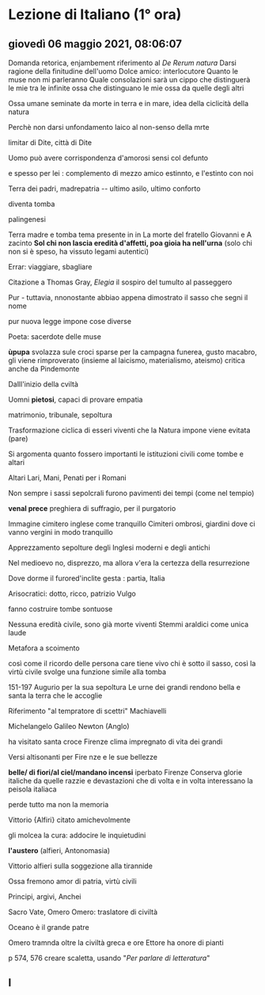 # Lezione di Italiano (1° ora)

## giovedì 06 maggio 2021, 08:06:07

Domanda retorica, enjambement
riferimento al *De Rerum natura*
Darsi ragione della finitudine dell'uomo 
Dolce amico: interlocutore
Quanto le muse non mi parleranno 
Quale consolazioni sarà un cippo che distinguerà le mie tra le infinite ossa che distinguano le mie ossa da quelle degli altri

Ossa umane seminate da morte in terra e in mare, idea della ciclicità della natura

Perchè non darsi unfondamento laico al non-senso della mrte

limitar di Dite, città di Dite

Uomo può avere corrispondenza d'amorosi sensi col defunto

e spesso  per lei : complemento di mezzo
amico estinnto, e l'estinto con noi

Terra dei padri, madrepatria -- ultimo asilo, ultimo conforto

diventa tomba

palingenesi

Terra  madre e tomba
tema presente in 
in La morte del fratello Giovanni e A zacinto
**Sol chi non lascia eredità d'affetti, poa gioia ha nell'urna** (solo chi non si è speso, ha vissuto legami autentici)

Errar: viaggiare, sbagliare

Citazione a Thomas Gray, *Elegia*
il sospiro del tumulto al passeggero


Pur - tuttavia, nnonostante abbiao appena dimostrato il sasso che segni il nome

pur nuova legge impone cose diverse

Poeta: sacerdote delle muse

**ùpupa** svolazza sule croci sparse per la campagna funerea, gusto macabro, gli viene rimproverato (insieme al laicismo, materialismo, ateismo)
critica anche da Pindemonte

Dalll'inizio della cviltà

Uomni **pietosi**, capaci di provare empatia

matrimonio, tribunale, sepoltura

Trasformazione ciclica di esseri viventi che la Natura impone viene evitata (pare)

Si argomenta quanto fossero importanti le istituzioni civili come tombe e altari

Altari
Lari, Mani, Penati   per i Romani

Non sempre i sassi sepolcrali furono pavimenti dei tempi (come nel tempio)


**venal prece**  preghiera di suffragio, per il purgatorio



Immagine cimitero inglese come tranquillo
Cimiteri ombrosi, giardini dove ci vanno vergini in modo tranquillo


Apprezzamento sepolture degli Inglesi moderni e degli antichi

Nel medioevo no, disprezzo, ma allora v'era la certezza della resurrezione

Dove dorme il furored'inclite gesta : partia, Italia

Arisocratici: dotto, ricco, patrizio Vulgo

fanno costruire tombe sontuose

Nessuna eredità civile, sono già morte viventi
Stemmi araldici come unica laude

Metafora a scoimento

così come il ricordo delle persona care tiene vivo chi è sotto il sasso, così la virtù civile  svolge una funzione simile alla tomba
 
 151-197
 Augurio per la sua sepoltura
Le urne dei grandi rendono bella e santa la terra che le accoglie

Riferimento "al tempratore di scettri" 
Machiavelli

Michelangelo
Galileo
Newton (Anglo)

ha visitato santa croce
Firenze
clima impregnato di vita dei grandi

Versi altisonanti per Fire nze e le sue bellezze

**belle/ di fiori/al ciel/mandano incensi**
iperbato
Firenze
Conserva glorie italiche da quelle razzie e devastazioni che di volta e in volta interessano la peisola italiaca

perde tutto ma non la memoria

Vittorio {Alfiri} citato amichevolmente

gli molcea la cura: addocire le inquietudini

**l'austero** (alfieri, Antonomasia)

Vittorio alfieri sulla soggezione alla tirannide

Ossa fremono amor di patria, virtù civili

Principi, argivi, Anchei 

Sacro Vate, Omero
Omero: traslatore di civiltà

Oceano è il grande patre

Omero tramnda oltre la civiltà greca e ore Ettore ha onore di pianti

p 574, 576
creare scaletta, usando "*Per parlare di letteratura*"

## I
<!--stackedit_data:
eyJoaXN0b3J5IjpbNzIxNTk2MzU0LDE1MDA0MjczNThdfQ==
-->